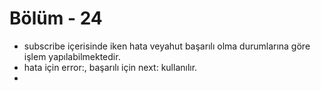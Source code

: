 #   Bölüm - 24


*   subscribe içerisinde iken hata veyahut başarılı olma durumlarına göre işlem yapılabilmektedir.
*   hata için error:, başarılı için next: kullanılır.
*   